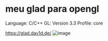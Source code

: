 # meu glad para opengl

Language: C/C++
GL: Version 3.3
Profile: core

https://glad.dav1d.de/
![image](https://user-images.githubusercontent.com/72351688/119988685-bce72380-bf9c-11eb-888a-88b56771c490.png)
